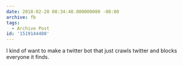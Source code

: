 ```yaml
---
date: 2018-02-20 08:34:40.000000000 -08:00
archive: fb
tags: 
  - Archive Post
id: '1519144480'
---
```


I kind of want to make a twitter bot that just crawls twitter and blocks everyone it finds.
